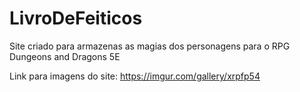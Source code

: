 # LivroDeFeiticos
Site criado para armazenas as magias dos personagens para o RPG Dungeons and Dragons 5E

Link para imagens do site: https://imgur.com/gallery/xrpfp54
